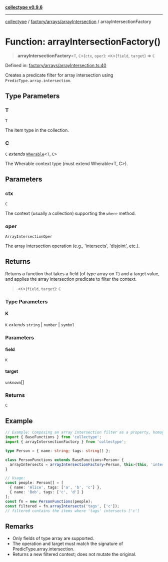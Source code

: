 [**collectype v0.9.6**](../../../../README.md)

***

[collectype](../../../../modules.md) / [factory/arrays/arrayIntersection](../README.md) / arrayIntersectionFactory

# Function: arrayIntersectionFactory()

> **arrayIntersectionFactory**\<`T`, `C`\>(`ctx`, `oper`): \<`K`\>(`field`, `target`) => `C`

Defined in: [factory/arrays/arrayIntersection.ts:40](https://github.com/maduhaime/collectype/blob/ba52424b164c706fb5e7ecc5581685b53a2ac88d/src/factory/arrays/arrayIntersection.ts#L40)

Creates a predicate filter for array intersection using `PredicType.array.intersection`.

## Type Parameters

### T

`T`

The item type in the collection.

### C

`C` *extends* [`Wherable`](../../../../types/utility/type-aliases/Wherable.md)\<`T`, `C`\>

The Wherable context type (must extend Wherable<T, C>).

## Parameters

### ctx

`C`

The context (usually a collection) supporting the `where` method.

### oper

`ArrayIntersectionOper`

The array intersection operation (e.g., 'intersects', 'disjoint', etc.).

## Returns

Returns a function that takes a field (of type array on T) and a target value, and applies the array intersection predicate to filter the context.

> \<`K`\>(`field`, `target`): `C`

### Type Parameters

#### K

`K` *extends* `string` \| `number` \| `symbol`

### Parameters

#### field

`K`

#### target

`unknown`[]

### Returns

`C`

## Example

```ts
// Example: Composing an array intersection filter as a property, homogeneous model
import { BaseFunctions } from 'collectype';
import { arrayIntersectionFactory } from 'collectype';

type Person = { name: string; tags: string[] };

class PersonFunctions extends BaseFunctions<Person> {
  arrayIntersects = arrayIntersectionFactory<Person, this>(this, 'intersects');
}

// Usage:
const people: Person[] = [
  { name: 'Alice', tags: ['a', 'b', 'c'] },
  { name: 'Bob', tags: ['c', 'd'] }
];
const fn = new PersonFunctions(people);
const filtered = fn.arrayIntersects('tags', ['c']);
// filtered contains the items where 'tags' intersects ['c']
```

## Remarks

- Only fields of type array are supported.
- The operation and target must match the signature of PredicType.array.intersection.
- Returns a new filtered context; does not mutate the original.
